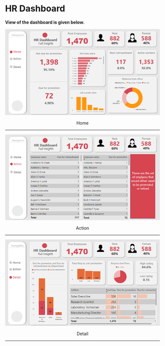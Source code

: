 # HR Dashboard


**View of the dashboard is given below.**

![app](img/1.png)
<p align="center">Home</p>
<hr width="100%" color="black">


![app](img/2.png)
<p align="center">Action</p>
<hr width="100%" color="black">

![app](img/3.png)
<p align="center">Detail</p>
<hr width="100%" color="black">